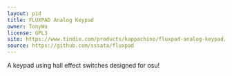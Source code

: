 ```yaml
---
layout: pid
title: FLUXPAD Analog Keypad
owner: TonyWu
license: GPL3
site: https://www.tindie.com/products/kappachino/fluxpad-analog-keypad/
source: https://github.com/sssata/fluxpad
---
```

A keypad using hall effect switches designed for osu!
